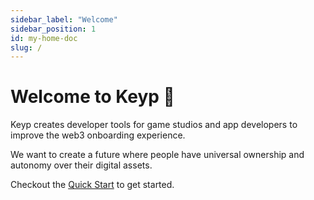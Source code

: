 ```yaml
---
sidebar_label: "Welcome"
sidebar_position: 1
id: my-home-doc
slug: /
---
```


# Welcome to Keyp 🍩

Keyp creates developer tools for game studios and app developers to improve the web3 onboarding experience.

We want to create a future where people have universal ownership and autonomy over their digital assets.‍

Checkout the [Quick Start](get-started/quick-start) to get started.

